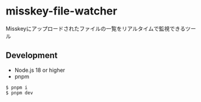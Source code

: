 # misskey-file-watcher
Misskeyにアップロードされたファイルの一覧をリアルタイムで監視できるツール

## Development
- Node.js 18 or higher
- pnpm

```
$ pnpm i
$ pnpm dev
```